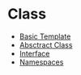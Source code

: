 # Class

- [Basic Template](/content/class/basic-template/)
- [Absctract Class](/content/class/abstract-class/)
- [Interface](/content/class/interface/)
- [Namespaces](/content/class/namespaces/)
